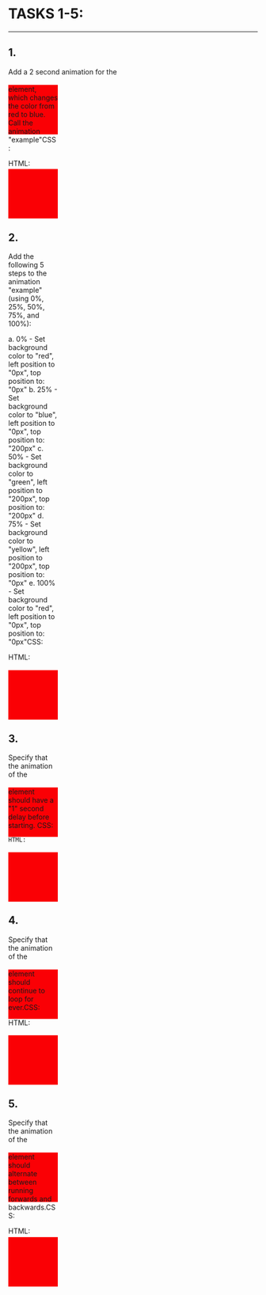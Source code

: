 # TASKS 1-5:
-------------


## 1.
Add a 2 second animation for the <div> element, which changes the color from red to blue. Call the animation "example"CSS:
<style> 
div {
  width: 100px;
  height: 100px;
  background-color: red;
}
</style>HTML:
<div></div>

## 2.	
Add the following 5 steps to the animation "example" (using 0%, 25%, 50%, 75%, and 100%):

a.	0% - Set background color to "red", left position to "0px", top position to: "0px"
b.	25% - Set background color to "blue", left position to "0px", top position to: "200px"
c.	50% - Set background color to "green", left position to "200px", top position to: "200px"
d.	75% - Set background color to "yellow", left position to "200px", top position to: "0px"
e.	100% - Set background color to "red", left position to "0px", top position to: "0px"CSS:
<style> 
div {
  width: 100px;
  height: 100px;
  position: relative;
  background-color: red;
  animation-name: example;
  animation-duration: 4s;
}@keyframes example {
}
</style>
HTML:
<div></div>

## 3.	
Specify that the animation of the <div> element should have a "1" second delay before starting.
CSS:
<style> 
div {
  width: 100px;
  height: 100px;
  position: relative;
  background-color: red;
  animation-name: example;
  animation-duration: 2s;
}@keyframes example {
  0%   {background-color: red; left:0px;}
  50%  {background-color: yellow; left:200px;}
  100% {background-color: red; left:0px;}
}
</style>
	HTML:
<div></div>

## 4.	
Specify that the animation of the <div> element should continue to loop for ever.CSS:
<style> 
div {
  width: 100px;
  height: 100px;
  position: relative;
  background-color: red;
  animation-name: example;
  animation-duration: 2s;
}@keyframes example {
  0%   {background-color: red; left:0px;}
  50%  {background-color: yellow; left:200px;}
  100% {background-color: red; left:0px;}
}
</style>
HTML:
<div></div>

## 5.	
Specify that the animation of the <div> element should alternate between running forwards and backwards.CSS:
<style> 
div {
  width: 100px;
  height: 100px;
  position: relative;
  background-color: red;
  animation-name: example;
  animation-duration: 4s;
  animation-iteration-count: infinite;  
}@keyframes example {
  0%   {background-color: red; left:0px; top:0px;}
  25%  {background-color: blue; left:0px; top:200px;}
  50%  {background-color: green; left:200px; top:200px;}
  75%  {background-color: yellow; left:200px; top:0px;}
  100% {background-color: red; left:0px; top:0px;}
}
</style>HTML:
<div></div>